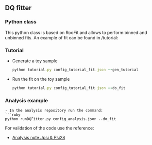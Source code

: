 ## DQ fitter
### Python class
This python class is based on RooFit and allows to perform binned and unbinned fits. An example of fit can be found in /tutorial:

### Tutorial
- Generate a toy sample
  ```ruby
  python tutorial.py config_tutorial_fit.json --gen_tutorial
  ```
- Run the fit on the toy sample
  ```ruby
  python tutorial.py config_tutorial_fit.json --do_fit
  ```

### Analysis example
  ```
- In the analysis repository run the command:
  ```ruby
  python runDQFitter.py config_analysis.json --do_fit
  ```

For validation of the code use the reference:
- [Analysis note Jpsi & Psi2S](https://alice-notes.web.cern.ch/system/files/notes/analysis/1216/2022-10-26-AN_Psi2S_v3.pdf)
